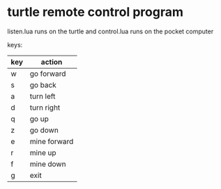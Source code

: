 # turtle remote control program

listen.lua runs on the turtle and control.lua runs on the pocket computer

keys:

| key | action       |
| --- | ------------ |
| w   | go forward   |
| s   | go back      |
| a   | turn left    |
| d   | turn right   |
| q   | go up        |
| z   | go down      |
| e   | mine forward |
| r   | mine up      |
| f   | mine down    |
| g   | exit         |
